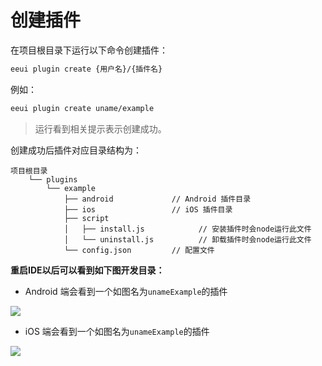 # 创建插件 <Tag value="2.x"/>

在项目根目录下运行以下命令创建插件：

```bash
eeui plugin create {用户名}/{插件名}
```

例如：

```bash
eeui plugin create uname/example
```

> 运行看到相关提示表示创建成功。

创建成功后插件对应目录结构为：

```text
项目根目录
    └── plugins                     
        └── example                 
            ├── android             // Android 插件目录
            ├── ios                 // iOS 插件目录
            ├── script               
            │   ├── install.js            // 安装插件时会node运行此文件
            │   └── uninstall.js          // 卸载插件时会node运行此文件
            └── config.json         // 配置文件
```


**重启IDE以后可以看到如下图开发目录：**

* Android 端会看到一个如图名为`unameExample`的插件

![](./media/android.png)

* iOS 端会看到一个如图名为`unameExample`的插件

![](./media/ios.png)